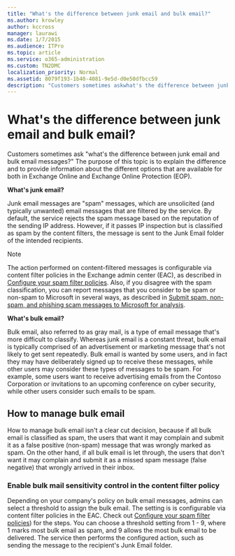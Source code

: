 ```yaml
---
title: "What's the difference between junk email and bulk email?"
ms.author: krowley
author: kccross
manager: laurawi
ms.date: 1/7/2015
ms.audience: ITPro
ms.topic: article
ms.service: o365-administration
ms.custom: TN2DMC
localization_priority: Normal
ms.assetid: 8079f193-1b40-4081-9e5d-d0e50dfbcc59
description: "Customers sometimes askwhat's the difference between junk email and bulk email messages?The purpose of this topic is to explain the difference and to provide information about the different options that are available for both in Exchange Online and Exchange Online Protection (EOP)."
---
```


# What's the difference between junk email and bulk email?

Customers sometimes ask "what's the difference between junk email and bulk email messages?" The purpose of this topic is to explain the difference and to provide information about the different options that are available for both in Exchange Online and Exchange Online Protection (EOP).
  
 **What's junk email?**
  
Junk email messages are "spam" messages, which are unsolicited (and typically unwanted) email messages that are filtered by the service. By default, the service rejects the spam message based on the reputation of the sending IP address. However, if it passes IP inspection but is classified as spam by the content filters, the message is sent to the Junk Email folder of the intended recipients. 
  
> [!NOTE]
> The action performed on content-filtered messages is configurable via content filter policies in the Exchange admin center (EAC), as described in [Configure your spam filter policies](configure-your-spam-filter-policies.md). Also, if you disagree with the spam classification, you can report messages that you consider to be spam or non-spam to Microsoft in several ways, as described in [Submit spam, non-spam, and phishing scam messages to Microsoft for analysis](submit-spam-non-spam-and-phishing-scam-messages-to-microsoft-for-analysis.md). 
  
 **What's bulk email?**
  
Bulk email, also referred to as gray mail, is a type of email message that's more difficult to classify. Whereas junk email is a constant threat, bulk email is typically comprised of an advertisement or marketing message that's not likely to get sent repeatedly. Bulk email is wanted by some users, and in fact they may have deliberately signed up to receive these messages, while other users may consider these types of messages to be spam. For example, some users want to receive advertising emails from the Contoso Corporation or invitations to an upcoming conference on cyber security, while other users consider such emails to be spam.
  
## How to manage bulk email

How to manage bulk email isn't a clear cut decision, because if all bulk email is classified as spam, the users that want it may complain and submit it as a false positive (non-spam) message that was wrongly marked as spam. On the other hand, if all bulk email is let through, the users that don't want it may complain and submit it as a missed spam message (false negative) that wrongly arrived in their inbox.
  
### Enable bulk mail sensitivity control in the content filter policy

Depending on your company's policy on bulk email messages, admins can select a threshold to assign the bulk email. The setting is is configurable via content filter policies in the EAC. Check out [Configure your spam filter policies](configure-your-spam-filter-policies.md)) for the steps. You can choose a threshold setting from 1 - 9, where 1 marks most bulk email as spam, and 9 allows the most bulk email to be delivered. The service then performs the configured action, such as sending the message to the recipient's Junk Email folder. 
  

